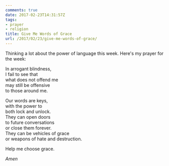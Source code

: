```yaml
---
comments: true
date: 2017-02-23T14:31:57Z
tags:
- prayer
- religion
title: Give Me Words of Grace
url: /2017/02/23/give-me-words-of-grace/
---
```


Thinking a lot about the power of language this week. Here's my prayer for the week:

In arrogant blindness,  
I fail to see that  
what does not offend me  
may still be offensive  
to those around me.

Our words are keys,  
with the power to  
both lock and unlock.  
They can open doors  
to future conversations  
or close them forever.  
They can be vehicles of grace  
or weapons of hate and destruction.

Help me choose grace.

*Amen*
